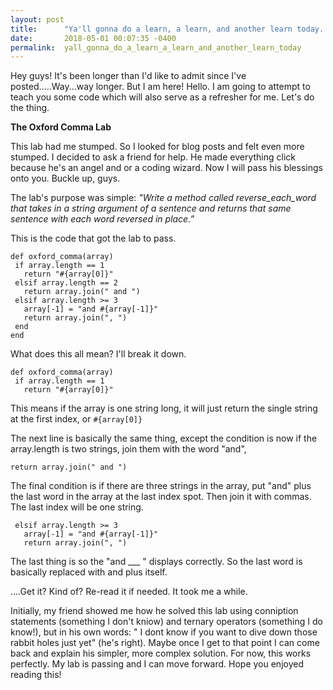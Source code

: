 ```yaml
---
layout: post
title:      "Ya'll gonna do a learn, a learn, and another learn today. "
date:       2018-05-01 00:07:35 -0400
permalink:  yall_gonna_do_a_learn_a_learn_and_another_learn_today
---
```


Hey guys! It's been longer than I'd like to admit since I've posted.....Way...way longer. But I am here! Hello. I am going to attempt to teach you some code which will also serve as a refresher for me. Let's do the thing.

**The Oxford Comma Lab**

This lab had me stumped. So I looked for blog posts and felt even more stumped. I decided to ask a friend for help. He made everything click because he's an angel and or a coding wizard. Now I will pass his blessings onto you. Buckle up, guys.

The lab's purpose was simple: *"Write a method called reverse_each_word that takes in a string argument of a sentence and returns that same sentence with each word reversed in place.”*

This is the code that got the lab to pass.

```
def oxford_comma(array)
 if array.length == 1
   return "#{array[0]}"
 elsif array.length == 2
   return array.join(" and ")
 elsif array.length >= 3
   array[-1] = "and #{array[-1]}"
   return array.join(", ")
 end
end
```

What does this all mean? I'll break it down.

```
def oxford_comma(array)
 if array.length == 1
   return "#{array[0]}"
```

This means if the array is one string long, it will just return the single string at the first index, or `#{array[0]}`

The next line is basically the same thing, except the condition is now if the array.length is two strings, join them with the word "and", 

```
return array.join(" and ")
```

The final condition is if there are three strings in the array, put "and" plus the last word in the array at the last index spot.
Then join it with commas. The last index will be one string. 

```
 elsif array.length >= 3
   array[-1] = "and #{array[-1]}"
   return array.join(", ")
```

The last thing is so the "and ___ " displays correctly. So the last word is basically replaced with and plus itself. 


....Get it? Kind of? Re-read it if needed. It took me a while. 

Initially, my friend showed me how he solved this lab using conniption statements (something I don't kniow) and ternary operators (something I do know!), but in his own words: " I dont know if you want to dive down those rabbit holes just yet" (he's right). Maybe once I get to that point I can come back and explain his simpler, more complex solution. For now, this works perfectly. My lab is passing and I can move forward. Hope you enjoyed reading this! 


